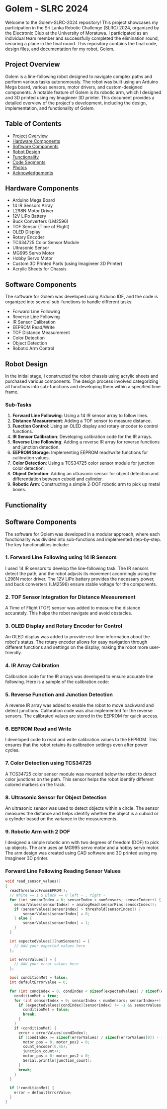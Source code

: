 # Golem - SLRC 2024

Welcome to the Golem-SLRC-2024 repository! This project showcases my participation in the Sri Lanka Robotic Challenge (SLRC) 2024, organized by the Electronic Club at the University of Moratuwa. I participated as an individual team member and successfully completed the elimination round, securing a place in the final round. This repository contains the final code, design files, and documentation for my robot, Golem.

## Project Overview

Golem is a line-following robot designed to navigate complex paths and perform various tasks autonomously. The robot was built using an Arduino Mega board, various sensors, motor drivers, and custom-designed components. A notable feature of Golem is its robotic arm, which I designed and 3D printed using my Imagineer 3D printer. This document provides a detailed overview of the project's development, including the design, implementation, and functionality of Golem.

## Table of Contents
- [Project Overview](#project-overview)
- [Hardware Components](#hardware-components)
- [Software Components](#software-components)
- [Robot Design](#robot-design)
- [Functionality](#functionality)
- [Code Segments](#code-segments)
- [Photos](#photos)
- [Acknowledgements](#acknowledgements)

## Hardware Components

- Arduino Mega Board
- 14 IR Sensors Array
- L298N Motor Driver
- 12V LiPo Battery
- Buck Converters (LM2596)
- TOF Sensor (Time of Flight)
- OLED Display
- Rotary Encoder
- TCS34725 Color Sensor Module
- Ultrasonic Sensor
- MG995 Servo Motor
- Hobby Servo Motor
- Custom 3D Printed Parts (using Imagineer 3D Printer)
- Acrylic Sheets for Chassis

## Software Components

The software for Golem was developed using Arduino IDE, and the code is organized into several sub-functions to handle different tasks:

- Forward Line Following
- Reverse Line Following
- IR Sensor Calibration
- EEPROM Read/Write
- TOF Distance Measurement
- Color Detection
- Object Detection
- Robotic Arm Control

## Robot Design

In the initial stage, I constructed the robot chassis using acrylic sheets and purchased various components. The design process involved categorizing all functions into sub-functions and developing them within a specified time frame.

### Sub-Tasks

1. **Forward Line Following**: Using a 14 IR sensor array to follow lines.
2. **Distance Measurement**: Adding a TOF sensor to measure distance.
3. **Function Control**: Using an OLED display and rotary encoder to control functions.
4. **IR Sensor Calibration**: Developing calibration code for the IR arrays.
5. **Reverse Line Following**: Adding a reverse IR array for reverse functions and junction detection.
6. **EEPROM Storage**: Implementing EEPROM read/write functions for calibration values.
7. **Color Detection**: Using a TCS34725 color sensor module for junction color detection.
8. **Object Detection**: Adding an ultrasonic sensor for object detection and differentiation between cuboid and cylinder.
9. **Robotic Arm**: Constructing a simple 2-DOF robotic arm to pick up metal boxes.

## Functionality

## Software Components

The software for Golem was developed in a modular approach, where each functionality was divided into sub-functions and implemented step-by-step. The key functionalities include:

### 1. Forward Line Following using 14 IR Sensors

I used 14 IR sensors to develop the line-following task. The IR sensors detect the path, and the robot adjusts its movement accordingly using the L298N motor driver. The 12V LiPo battery provides the necessary power, and buck converters (LM2596) ensure stable voltage for the components.

### 2. TOF Sensor Integration for Distance Measurement

A Time of Flight (TOF) sensor was added to measure the distance accurately. This helps the robot navigate and avoid obstacles.

### 3. OLED Display and Rotary Encoder for Control

An OLED display was added to provide real-time information about the robot's status. The rotary encoder allows for easy navigation through different functions and settings on the display, making the robot more user-friendly.

### 4. IR Array Calibration

Calibration code for the IR arrays was developed to ensure accurate line following. Here is a sample of the calibration code:

### 5. Reverse Function and Junction Detection
A reverse IR array was added to enable the robot to move backward and detect junctions. Calibration code was also implemented for the reverse sensors. The calibrated values are stored in the EEPROM for quick access.

### 6. EEPROM Read and Write
I developed code to read and write calibration values to the EEPROM. This ensures that the robot retains its calibration settings even after power cycles.

### 7. Color Detection using TCS34725
A TCS34725 color sensor module was mounted below the robot to detect color junctions on the path. This sensor helps the robot identify different colored markers on the track.

### 8. Ultrasonic Sensor for Object Detection
An ultrasonic sensor was used to detect objects within a circle. The sensor measures the distance and helps identify whether the object is a cuboid or a cylinder based on the variance in the measurements.

### 9. Robotic Arm with 2 DOF
I designed a simple robotic arm with two degrees of freedom (DOF) to pick up objects. The arm uses an MG995 servo motor and a hobby servo motor. The arm design was created using CAD software and 3D printed using my Imagineer 3D printer.

### Forward Line Following Reading Sensor Values
```cpp
void read_sensor_values()
{
  readThresholdFromEEPROM();
  // White == 1 & Black == 0 left - , right +
  for (int sensorIndex = 0; sensorIndex < numSensors; sensorIndex++) {
    sensorValues[sensorIndex] = analogRead(sensorPins[sensorIndex]);
    if (sensorValues[sensorIndex] > threshold[sensorIndex]) {
        sensorValues[sensorIndex] = 0;
    } else {
        sensorValues[sensorIndex] = 1;
    }
  }

  int expectedValues[][numSensors] = {
    // Add your expected values here
  };

  int errorValues[] = {
    // Add your error values here
  };

  bool conditionMet = false;
  int defaultErrorValue = 0;

  for (int condIndex = 0; condIndex < sizeof(expectedValues) / sizeof(expectedValues[0]); condIndex++) {
    conditionMet = true;
    for (int sensorIndex = 0; sensorIndex < numSensors; sensorIndex++) {
      if (expectedValues[condIndex][sensorIndex] != -1 && sensorValues[sensorIndex] != expectedValues[condIndex][sensorIndex]) {
        conditionMet = false;
        break;
      }
    }
    if (conditionMet) {
      error = errorValues[condIndex];
      if (condIndex >= sizeof(errorValues) / sizeof(errorValues[0]) - 13) {
        motor_pos = 0; motor_pos2 = 0;
        count_encoder(0.45);
        junction_count++;
        motor_pos = 0; motor_pos2 = 0;
        Serial.println(junction_count);
      }
      break;
    }
  }

  if (!conditionMet) {
    error = defaultErrorValue;
  }
}
